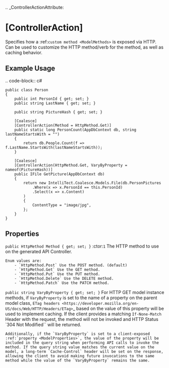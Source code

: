 .. _ControllerActionAttribute:

[ControllerAction]
==================

Specifies how a :ref:`custom method <ModelMethods>` is exposed via HTTP. Can be used to customize the HTTP method/verb for the method, as well as caching behavior.


Example Usage
-------------

.. code-block:: c#

    public class Person
    {
        public int PersonId { get; set; }
        public string LastName { get; set; }

        public string PictureHash { get; set; }

        [Coalesce]
        [ControllerAction(Method = HttpMethod.Get)]
        public static long PersonCount(AppDbContext db, string lastNameStartsWith = "")
        {
            return db.People.Count(f => f.LastName.StartsWith(lastNameStartsWith));
        }

        [Coalesce]
        [ControllerAction(HttpMethod.Get, VaryByProperty = nameof(PictureHash))]
        public IFile GetPicture(AppDbContext db)
        {
            return new IntelliTect.Coalesce.Models.File(db.PersonPictures
                .Where(x => x.PersonId == this.PersonId)
                .Select(x => x.Content)
            )
            {
                ContentType = "image/jpg",
            };
        }
    }

Properties
----------

`public HttpMethod Method { get; set; }` :ctor:`1`
    The HTTP method to use on the generated API Controller.

    Enum values are:
        - `HttpMethod.Post` Use the POST method. (default)
        - `HttpMethod.Get` Use the GET method.
        - `HttpMethod.Put` Use the PUT method.
        - `HttpMethod.Delete` Use the DELETE method.
        - `HttpMethod.Patch` Use the PATCH method.

`public string VaryByProperty { get; set; }`
    For HTTP GET model instance methods, if `VaryByProperty` is set to the name of a property on the parent model class, `ETag headers <https://developer.mozilla.org/en-US/docs/Web/HTTP/Headers/ETag>`_ based on the value of this property will be used to implement caching. If the client provides a matching `If-None-Match` Header with the request, the method will not be invoked and HTTP Status `304 Not Modified`` will be returned.

    Additionally, if the `VaryByProperty` is set to a client-exposed :ref:`property <ModelProperties>`, the value of the property will be included in the query string when performing API calls to invoke the method. If the query string value matches the current value on the model, a long-term `Cache-Control` header will be set on the response, allowing the client to avoid making future invocations to the same method while the value of the `VaryByProperty` remains the same.